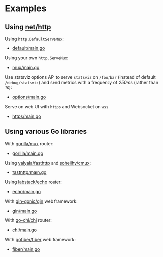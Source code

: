 Examples
========

## Using [net/http](https://pkg.go.dev/net/http)

Using `http.DefaultServeMux`:
 - [default/main.go](./default/main.go)

Using your own `http.ServeMux`:
 - [mux/main.go](./mux/main.go)

Use statsviz options API to serve `statsviz` on `/foo/bar` (instead of default
`/debug/statsviz`) and send metrics with a frequency of _250ms_ (rather than _1s_):
 - [options/main.go](./options/main.go)

Serve on web UI with `https` and Websocket on `wss`:
 - [https/main.go](./https/main.go)

## Using various Go libraries

With [gorilla/mux](https://github.com/gorilla/mux) router:
 - [gorilla/main.go](./gorilla/main.go)

Using [valyala/fasthttp](https://github.com/valyala/fasthttp) and [soheilhy/cmux](https://github.com/soheilhy/cmux):
 - [fasthttp/main.go](./fasthttp/main.go)

Using [labstack/echo](https://github.com/labstack/echo) router:
 - [echo/main.go](./echo/main.go)

With [gin-gonic/gin](https://github.com/gin-gonic/gin) web framework:
 - [gin/main.go](./gin/main.go)

With [go-chi/chi](https://github.com/go-chi/chi) router:
 - [chi/main.go](./chi/main.go)

With [gofiber/fiber](https://github.com/gofiber/fiber) web framework:
 - [fiber/main.go](./fiber/main.go)

